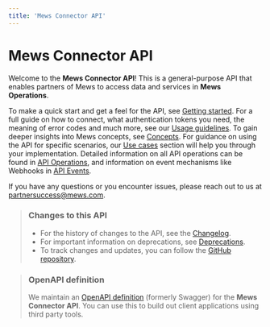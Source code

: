```yaml
---
title: 'Mews Connector API'
---
```


# Mews Connector API

Welcome to the **Mews Connector API**! This is a general-purpose API that enables partners of Mews to access data and services in **Mews Operations**.

To make a quick start and get a feel for the API, see [Getting started](getting-started/). For a full guide on how to connect, what authentication tokens you need, the meaning of error codes and much more, see our [Usage guidelines](guidelines/). To gain deeper insights into Mews concepts, see [Concepts](concepts/). For guidance on using the API for specific scenarios, our [Use cases](use-cases/) section will help you through your implementation. Detailed information on all API operations can be found in [API Operations](operations/), and information on event mechanisms like Webhooks in [API Events](events/).

If you have any questions or you encounter issues, please reach out to us at [partnersuccess@mews.com](mailto:partnersuccess@mews.com).

> ### Changes to this API
>
> - For the history of changes to the API, see the [Changelog](changelog/).
> - For important information on deprecations, see [Deprecations](deprecations/).
> - To track changes and updates, you can follow the [GitHub repository](https://github.com/MewsSystems/gitbook-connector-api/tree/master).

> ### OpenAPI definition
>
> We maintain an [OpenAPI definition](https://api.mews.com/Swagger/connector/swagger.yaml) (formerly Swagger) for the **Mews Connector API**. You can use this to build out client applications using third party tools.
